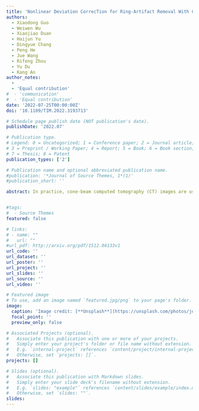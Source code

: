 ```yaml
---
title: 'Nonlinear Deviation CorrecTion for Ring-Artifact Removal With Cone-Beam Computed Tomography, IEEE Transactions on Instrumentation and Measurement'
authors:
  - Xiaodong Guo
  - Weiwen Wu
  - Xiaojiao Duan
  - Haijun Yu
  - Dingyue Chang
  - Peng He
  - Jue Wang
  - Rifeng Zhou
  - Yu Du
  - Kang An
author_notes:
  -
  - 'Equal contribution'
#  - 'communication'
#  - 'Equal contribution'
date: '2022-07-25T00:00:00Z'
doi: '10.1109/TIM.2022.3193713'

# Schedule page publish date (NOT publication's date).
publishDate: '2022.07'

# Publication type.
# Legend: 0 = Uncategorized; 1 = Conference paper; 2 = Journal article;
# 3 = Preprint / Working Paper; 4 = Report; 5 = Book; 6 = Book section;
# 7 = Thesis; 8 = Patent
publication_types: ['2']

# Publication name and optional abbreviated publication name.
#publication: '*Journal of Source Themes, 1*(1)'
#publication_short: ''

abstract: In practice, cone-beam computed tomography (CT) images are usually tarnished by ring artifacts. To address this problem, in this article, we proposed a ring-artifact removal technique based on the nonlinear deviation correction of pixel response for flat panel detector (FPD), named Nonlinear Deviation CorrecTion (NDCT). Our proposed NDCT is a two-point fitting correction method of the local response from mean projection images. Its advantages lie in the following three aspects. First, it obtains correction coefficients by solving the correction equations based on the mean projection images without additional scanning, which improves efficiency. Second, it corrects all pixels of FPD at the same time, which eliminates the inconsistency of adjacent pixels and then the ring artifact within the 3-D CT image can be corrected. Third, the calculation is very simple so the correction speed is fast, which further improves efficiency in practice. Both numerical and real experiments showed that our NDCT method achieved excellent performance and fast speed in ring-artifact removal.


#tags:
#  - Source Themes
featured: false

# links:
# - name: ""
#   url: ""
#url_pdf: http://arxiv.org/pdf/1512.04133v1
url_code: ''
url_dataset: ''
url_poster: ''
url_project: ''
url_slides: ''
url_source: ''
url_video: ''

# Featured image
# To use, add an image named `featured.jpg/png` to your page's folder.
image:
  caption: 'Image credit: [**Unsplash**](https://unsplash.com/photos/jdD8gXaTZsc)'
  focal_point: ''
  preview_only: false

# Associated Projects (optional).
#   Associate this publication with one or more of your projects.
#   Simply enter your project's folder or file name without extension.
#   E.g. `internal-project` references `content/project/internal-project/index.md`.
#   Otherwise, set `projects: []`.
projects: []

# Slides (optional).
#   Associate this publication with Markdown slides.
#   Simply enter your slide deck's filename without extension.
#   E.g. `slides: "example"` references `content/slides/example/index.md`.
#   Otherwise, set `slides: ""`.
slides:
---
```

